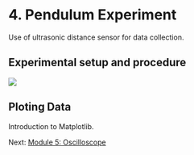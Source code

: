 # 4. Pendulum Experiment
Use of ultrasonic distance sensor for data collection.

## Experimental setup and procedure



![](Images/setup.jpg)

## Ploting Data
Introduction to Matplotlib.





Next: [Module 5: Oscilloscope](/5.%20Oscilloscope/)
